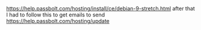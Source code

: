 https://help.passbolt.com/hosting/install/ce/debian-9-stretch.html
after that I had to follow this to get emails to send
https://help.passbolt.com/hosting/update
